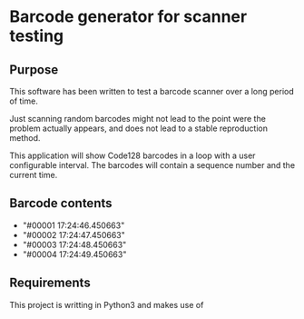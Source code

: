 # Barcode generator for scanner testing

## Purpose

This software has been written to test a barcode scanner over a long period
of time.

Just scanning random barcodes might not lead to the point were the problem actually appears, and does
not lead to a stable reproduction method.

This application will show Code128 barcodes in a loop with a user configurable interval.
The barcodes will contain a sequence number and the current time.

## Barcode contents
 
* "#00001 17:24:46.450663"
* "#00002 17:24:47.450663"
* "#00003 17:24:48.450663"
* "#00004 17:24:49.450663"

## Requirements

This project is writting in Python3 and makes use of 

